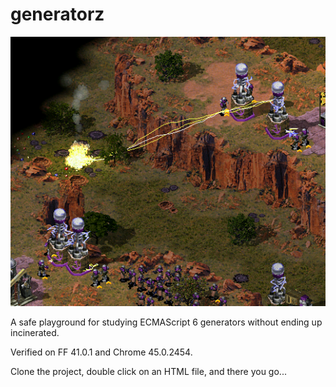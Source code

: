 # generatorz

![alt image](/img/coilpowah.png)

A safe playground for studying ECMAScript 6 generators without ending up incinerated.

Verified on FF 41.0.1 and Chrome 45.0.2454.

Clone the project, double click on an HTML file, and there you go...